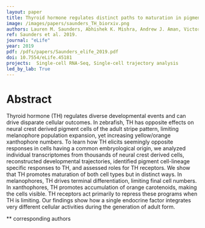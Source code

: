```yaml
---
layout: paper
title: Thyroid hormone regulates distinct paths to maturation in pigment cell lineages
image: /images/papers/saunders_TH_biorxiv.png
authors: Lauren M. Saunders, Abhishek K. Mishra, Andrew J. Aman, Victor M. Lewis, Matthew B. Toomey, Jonathan S. Packer, Xiaojie Qiu, José L. McFaline­-Figueroa, Joseph C. Corbo, Cole Trapnell**, David M. Parichy**
ref: Saunders et al. 2019.
journal: "eLife"
year: 2019
pdf: /pdfs/papers/Saunders_elife_2019.pdf
doi: 10.7554/eLife.45181
projects:  Single-cell RNA-Seq, Single-cell trajectory analysis
led_by_lab: True
---
```


# Abstract

Thyroid hormone (TH) regulates diverse developmental events and can drive disparate cellular outcomes. In zebrafish, TH has opposite effects on neural crest derived pigment cells of the adult stripe pattern, limiting melanophore population expansion, yet increasing yellow/orange xanthophore numbers. To learn how TH elicits seemingly opposite responses in cells having a common embryological origin, we analyzed individual transcriptomes from thousands of neural crest derived cells, reconstructed developmental trajectories, identified pigment cell-lineage specific responses to TH, and assessed roles for TH receptors. We show that TH promotes maturation of both cell types but in distinct ways. In melanophores, TH drives terminal differentiation, limiting final cell numbers. In xanthophores, TH promotes accumulation of orange carotenoids, making the cells visible. TH receptors act primarily to repress these programs when TH is limiting. Our findings show how a single endocrine factor integrates very different cellular activities during the generation of adult form.

\*\* corresponding authors
